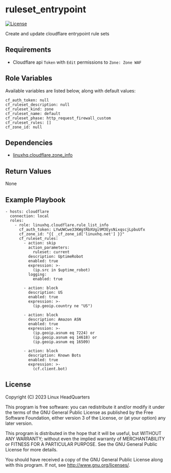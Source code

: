 # ruleset\_entrypoint

[![License](https://img.shields.io/badge/license-GPLv3-brightgreen.svg?style=flat)](COPYING)

Create and update cloudflare entrypoint rule sets

## Requirements

* Cloudflare api `Token` with `Edit` permissions to `Zone: Zone WAF`

## Role Variables

Available variables are listed below, along with default values:

    cf_auth_token: null
    cf_ruleset_description: null
    cf_ruleset_kind: zone
    cf_ruleset_name: default
    cf_ruleset_phase: http_request_firewall_custom
    cf_ruleset_rules: []
    cf_zone_id: null

## Dependencies

* [linuxhq.cloudflare.zone_info](https://github.com/linuxhq/ansible-collection-cloudflare/tree/main/roles/zone_info)

## Return Values

None

## Example Playbook

    - hosts: cloudflare
      connection: local
      roles:
        - role: linuxhq.cloudflare.rule_list_info
          cf_auth_token: LYwUWCwe33KWgtRbXUgi9M3EysNixqscjLpbuUfx
          cf_zone_id: "{{ _cf_zone_id['linuxhq.net'] }}"
          cf_ruleset_rules:
            - action: skip
              action_parameters:
                ruleset: current
              description: UptimeRobot
              enabled: true
              expression: >-
                (ip.src in $uptime_robot)
              logging:
                enabled: true

            - action: block
              description: US
              enabled: true
              expression: >-
                (ip.geoip.country ne "US")

            - action: block
              description: Amazon ASN
              enabled: true
              expression: >-
                (ip.geoip.asnum eq 7224) or
                (ip.geoip.asnum eq 14618) or
                (ip.geoip.asnum eq 16509)

            - action: block
              description: Known Bots
              enabled: true
              expression: >-
                (cf.client.bot)

## License

Copyright (C) 2023 Linux HeadQuarters

This program is free software: you can redistribute it and/or modify
it under the terms of the GNU General Public License as published by
the Free Software Foundation, either version 3 of the License, or
(at your option) any later version.

This program is distributed in the hope that it will be useful,
but WITHOUT ANY WARRANTY; without even the implied warranty of
MERCHANTABILITY or FITNESS FOR A PARTICULAR PURPOSE. See the
GNU General Public License for more details.

You should have received a copy of the GNU General Public License
along with this program. If not, see <http://www.gnu.org/licenses/>.
